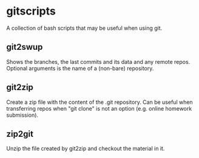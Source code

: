 # gitscripts
A collection of bash scripts that may be useful when using git.

## git2swup

Shows the branches, the last commits and its data and any remote repos.
Optional arguments is the name of a (non-bare) repository.

## git2zip

Create a zip file with the content of the .git repository. Can be
useful when transferring repos when "git clone" is not an option
(e.g. online homework submission).

## zip2git

Unzip the file created by git2zip and checkout the material in it.
